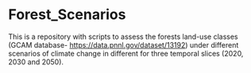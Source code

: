 # Forest_Scenarios
This is a repository with scripts to assess the forests land-use classes (GCAM database- https://data.pnnl.gov/dataset/13192)  under different scenarios of climate change in different for three temporal slices (2020, 2030 and 2050).
